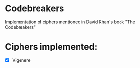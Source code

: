 # Codebreakers

Implementation of ciphers mentioned in David Khan's book "The Codebreakers"


# Ciphers implemented:

- [x] Vigenere